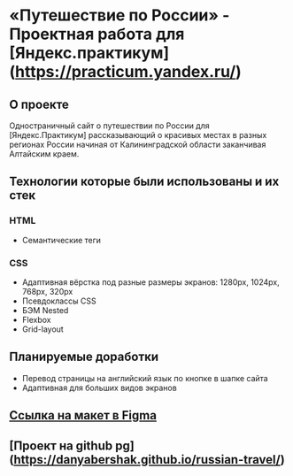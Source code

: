 # «Путешествие по России» - Проектная работа для [Яндекс.практикум] (https://practicum.yandex.ru/)

## О проекте

Одностраничный сайт о путешествии по России для [Яндекс.Практикум] рассказывающий о красивых местах в разных регионах России начиная от Калининградской области заканчивая Алтайским краем.

## Технологии которые были использованы и их стек

### HTML

- Семантические теги

### CSS

- Адаптивная вёрстка под разные размеры экранов: 1280px, 1024px, 768px, 320px
- Псевдоклассы CSS
- БЭМ Nested
- Flexbox
- Grid-layout

## Планируемые доработки

- Перевод страницы на английский язык по кнопке в шапке сайта
- Адаптивная для больших видов экранов

## [Ссылка на макет в Figma](https://www.figma.com/file/5S2WSbEFL6awjVWJ0NWL8Q/Sprint-3_-Russia-_-desktop-mobile?node-id=28503%3A0)

## [Проект на github pg] (https://danyabershak.github.io/russian-travel/)

